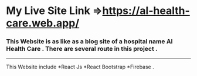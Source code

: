 My Live Site Link =>https://al-health-care.web.app/
=====================================================
### This Website is as like as a blog site of a hospital name Al Health Care . There are several route in this project . ###


------------------------------------------------
This Website include *React Js *React Bootstrap *Firebase .